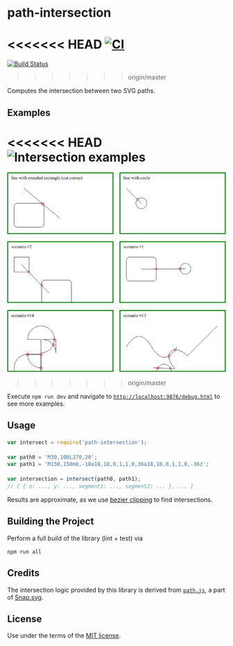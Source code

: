 # path-intersection

<<<<<<< HEAD
[![CI](https://github.com/bpmn-io/path-intersection/workflows/CI/badge.svg)](https://github.com/bpmn-io/path-intersection/actions?query=workflow%3ACI)
=======
[![Build Status](https://travis-ci.org/bpmn-io/path-intersection.svg?branch=master)](https://travis-ci.org/bpmn-io/path-intersection)
>>>>>>> origin/master

Computes the intersection between two SVG paths.


## Examples

<<<<<<< HEAD
<img width="600" src="https://raw.githubusercontent.com/bpmn-io/path-intersection/master/resources/examples.png" alt="Intersection examples" />
=======
![Intersection examples](./resources/examples.png)
>>>>>>> origin/master

Execute `npm run dev` and navigate to [`http://localhost:9876/debug.html`](http://localhost:9876/debug.html) to see more examples.


## Usage

```javascript
var intersect = require('path-intersection');

var path0 = 'M30,100L270,20';
var path1 = 'M150,150m0,-18a18,18,0,1,1,0,36a18,18,0,1,1,0,-36z';

var intersection = intersect(path0, path1);
// [ { x: ..., y: ..., segment1: ..., segment2: ... }, ... ]
```

Results are approximate, as we use [bezier clipping](https://math.stackexchange.com/questions/118937) to find intersections.


## Building the Project

Perform a full build of the library (lint + test) via

```
npm run all
```


## Credits

The intersection logic provided by this library is derived from [`path.js`](https://github.com/adobe-webplatform/Snap.svg/blob/master/src/path.js), a part of [Snap.svg](https://github.com/adobe-webplatform/Snap.svg).


## License

Use under the terms of the [MIT license](http://opensource.org/licenses/MIT).

